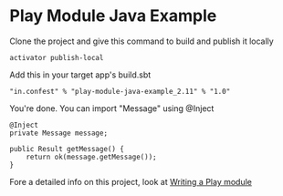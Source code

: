 # Play Module Java Example

Clone the project and give this command to build and publish it locally

```
activator publish-local
```

Add this in your target app's build.sbt

```
"in.confest" % "play-module-java-example_2.11" % "1.0"
```

You're done. You can import "Message" using @Inject

```
@Inject
private Message message;

public Result getMessage() {
    return ok(message.getMessage());
}
```

Fore a detailed info on this project, look at [Writing a Play module](http://codeitcool.blogspot.com/2016/11/writing-play-module.html)
